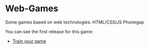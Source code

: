 Web-Games
========

Some games based on web technologies:
HTML/CSS/JS
Phonegap

You can see the first release for this game:
* [Train your game](http://memory.udesgo.com)
